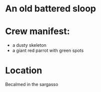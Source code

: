 # An old battered sloop

# Crew manifest:
* a dusty skeleton
* a giant red parrot with green spots

# Location
Becalmed in the sargasso

